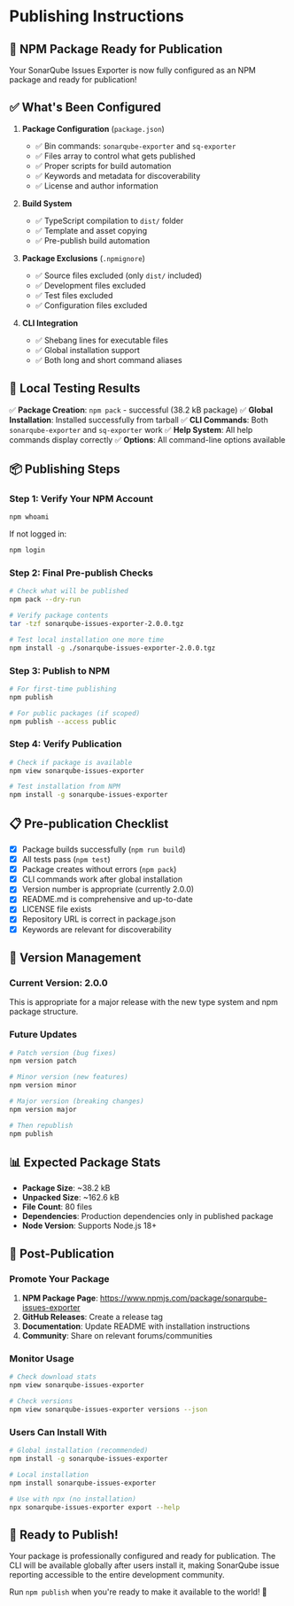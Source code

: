 # Publishing Instructions

## 🚀 NPM Package Ready for Publication

Your SonarQube Issues Exporter is now fully configured as an NPM package and ready for publication!

## ✅ What's Been Configured

1. **Package Configuration** (`package.json`)
   - ✅ Bin commands: `sonarqube-exporter` and `sq-exporter`
   - ✅ Files array to control what gets published
   - ✅ Proper scripts for build automation
   - ✅ Keywords and metadata for discoverability
   - ✅ License and author information

2. **Build System**
   - ✅ TypeScript compilation to `dist/` folder
   - ✅ Template and asset copying
   - ✅ Pre-publish build automation

3. **Package Exclusions** (`.npmignore`)
   - ✅ Source files excluded (only `dist/` included)
   - ✅ Development files excluded
   - ✅ Test files excluded
   - ✅ Configuration files excluded

4. **CLI Integration**
   - ✅ Shebang lines for executable files
   - ✅ Global installation support
   - ✅ Both long and short command aliases

## 🧪 Local Testing Results

✅ **Package Creation**: `npm pack` - successful (38.2 kB package)
✅ **Global Installation**: Installed successfully from tarball
✅ **CLI Commands**: Both `sonarqube-exporter` and `sq-exporter` work
✅ **Help System**: All help commands display correctly
✅ **Options**: All command-line options available

## 📦 Publishing Steps

### Step 1: Verify Your NPM Account

```bash
npm whoami
```

If not logged in:

```bash
npm login
```

### Step 2: Final Pre-publish Checks

```bash
# Check what will be published
npm pack --dry-run

# Verify package contents
tar -tzf sonarqube-issues-exporter-2.0.0.tgz

# Test local installation one more time
npm install -g ./sonarqube-issues-exporter-2.0.0.tgz
```

### Step 3: Publish to NPM

```bash
# For first-time publishing
npm publish

# For public packages (if scoped)
npm publish --access public
```

### Step 4: Verify Publication

```bash
# Check if package is available
npm view sonarqube-issues-exporter

# Test installation from NPM
npm install -g sonarqube-issues-exporter
```

## 📋 Pre-publication Checklist

- [x] Package builds successfully (`npm run build`)
- [x] All tests pass (`npm test`)
- [x] Package creates without errors (`npm pack`)
- [x] CLI commands work after global installation
- [x] Version number is appropriate (currently 2.0.0)
- [x] README.md is comprehensive and up-to-date
- [x] LICENSE file exists
- [x] Repository URL is correct in package.json
- [x] Keywords are relevant for discoverability

## 🔄 Version Management

### Current Version: 2.0.0

This is appropriate for a major release with the new type system and npm package structure.

### Future Updates

```bash
# Patch version (bug fixes)
npm version patch

# Minor version (new features)
npm version minor

# Major version (breaking changes)
npm version major

# Then republish
npm publish
```

## 📊 Expected Package Stats

- **Package Size**: ~38.2 kB
- **Unpacked Size**: ~162.6 kB
- **File Count**: 80 files
- **Dependencies**: Production dependencies only in published package
- **Node Version**: Supports Node.js 18+

## 🌟 Post-Publication

### Promote Your Package

1. **NPM Package Page**: https://www.npmjs.com/package/sonarqube-issues-exporter
2. **GitHub Releases**: Create a release tag
3. **Documentation**: Update README with installation instructions
4. **Community**: Share on relevant forums/communities

### Monitor Usage

```bash
# Check download stats
npm view sonarqube-issues-exporter

# Check versions
npm view sonarqube-issues-exporter versions --json
```

### Users Can Install With

```bash
# Global installation (recommended)
npm install -g sonarqube-issues-exporter

# Local installation
npm install sonarqube-issues-exporter

# Use with npx (no installation)
npx sonarqube-issues-exporter export --help
```

## 🎉 Ready to Publish!

Your package is professionally configured and ready for publication. The CLI will be available globally after users install it, making SonarQube issue reporting accessible to the entire development community.

Run `npm publish` when you're ready to make it available to the world! 🚀
